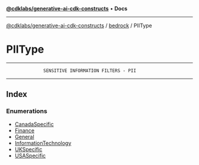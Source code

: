 [**@cdklabs/generative-ai-cdk-constructs**](../../../../README.md) • **Docs**

***

[@cdklabs/generative-ai-cdk-constructs](../../../../README.md) / [bedrock](../../README.md) / PIIType

# PIIType

***************************************************************************
                  SENSITIVE INFORMATION FILTERS - PII
***************************************************************************

## Index

### Enumerations

- [CanadaSpecific](enumerations/CanadaSpecific.md)
- [Finance](enumerations/Finance.md)
- [General](enumerations/General.md)
- [InformationTechnology](enumerations/InformationTechnology.md)
- [UKSpecific](enumerations/UKSpecific.md)
- [USASpecific](enumerations/USASpecific.md)
